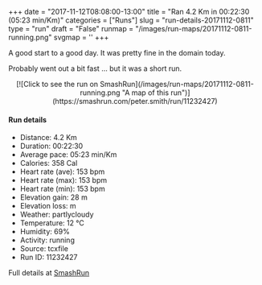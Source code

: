 +++
date = "2017-11-12T08:08:00-13:00"
title = "Ran 4.2 Km in 00:22:30 (05:23 min/Km)"
categories = ["Runs"]
slug = "run-details-20171112-0811"
type = "run"
draft = "False"
runmap = "/images/run-maps/20171112-0811-running.png"
svgmap = '<polyline points="0 51, 1 47, 2 46, 4 45, 8 46, 12 47, 12 47, 16 45, 17 43, 18 40, 22 33, 25 32, 28 32, 30 33, 30 33, 36 39, 42 43, 42 44, 45 44, 48 46, 60 47, 61 50, 64 53, 67 55, 71 59, 72 60, 77 65, 81 67, 83 67, 88 62, 93 61, 95 60, 97 57, 99 52, 100 49, 99 46, 99 46, 95 40, 91 40, 88 40, 80 42, 78 45, 77 47, 74 48, 71 51, 70 55, 70 57, 72 58, 70 56, 69 55, 70 52, 72 49, 71 49, 71 49, 69 51, 66 53, 63 53, 61 52, 60 50, 59 49, 55 49, 49 47, 45 47, 43 45, 41 44, 33 38, 24 33">'
+++

A good start to a good day. It was pretty fine in the domain today. 

Probably went out a bit fast ... but it was a short run. 

<!--more-->

<center>
[![Click to see the run on SmashRun](/images/run-maps/20171112-0811-running.png "A map of this run")](https://smashrun.com/peter.smith/run/11232427)
</center>

#### Run details

* Distance: 4.2 Km
* Duration: 00:22:30
* Average pace: 05:23 min/Km
* Calories: 358 Cal
* Heart rate (ave): 153 bpm
* Heart rate (max): 153 bpm
* Heart rate (min): 153 bpm
* Elevation gain: 28 m
* Elevation loss:  m
* Weather: partlycloudy
* Temperature: 12 &deg;C
* Humidity: 69%
* Activity: running
* Source: tcxfile
* Run ID: 11232427

Full details at [SmashRun](https://smashrun.com/peter.smith/run/11232427)